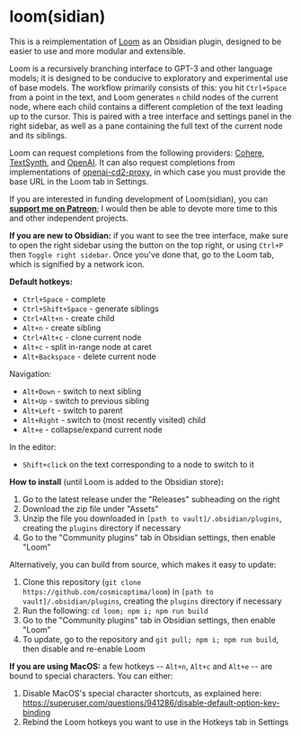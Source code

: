 # loom(sidian)

This is a reimplementation of [Loom](https://github.com/socketteer/loom) as an Obsidian plugin, designed to be easier to use and more modular and extensible.

Loom is a recursively branching interface to GPT-3 and other language models; it is designed to be conducive to exploratory and experimental use of base models. The workflow primarily consists of this: you hit `Ctrl+Space` from a point in the text, and Loom generates `n` child nodes of the current node, where each child contains a different completion of the text leading up to the cursor. This is paired with a tree interface and settings panel in the right sidebar, as well as a pane containing the full text of the current node and its siblings.

Loom can request completions from the following providers: [Cohere](https://docs.cohere.ai/docs), [TextSynth](https://textsynth.com/documentation.html), and [OpenAI](https://platform.openai.com/docs/introduction). It can also request completions from implementations of [openai-cd2-proxy](https://github.com/cosmicoptima/openai-cd2-proxy), in which case you must provide the base URL in the Loom tab in Settings.

If you are interested in funding development of Loom(sidian), you can **[support me on Patreon](https://patreon.com/parafactual)**; I would then be able to devote more time to this and other independent projects.

**If you are new to Obsidian:** if you want to see the tree interface, make sure to open the right sidebar using the button on the top right, or using `Ctrl+P` then `Toggle right sidebar`. Once you've done that, go to the Loom tab, which is signified by a network icon.

**Default hotkeys:**

- `Ctrl+Space` - complete
- `Ctrl+Shift+Space` - generate siblings
- `Ctrl+Alt+n` - create child
- `Alt+n` - create sibling
- `Ctrl+Alt+c` - clone current node
- `Alt+c` - split in-range node at caret
- `Alt+Backspace` - delete current node

Navigation:
- `Alt+Down` - switch to next sibling
- `Alt+Up` - switch to previous sibling
- `Alt+Left` - switch to parent
- `Alt+Right` - switch to (most recently visited) child
- `Alt+e` - collapse/expand current node

In the editor:
- `Shift+click` on the text corresponding to a node to switch to it

**How to install** (until Loom is added to the Obsidian store)**:**

1. Go to the latest release under the "Releases" subheading on the right
2. Download the zip file under "Assets"
3. Unzip the file you downloaded in `[path to vault]/.obsidian/plugins`, creating the `plugins` directory if necessary
4. Go to the "Community plugins" tab in Obsidian settings, then enable "Loom"

Alternatively, you can build from source, which makes it easy to update:

1. Clone this repository (`git clone https://github.com/cosmicoptima/loom`) in `[path to vault]/.obsidian/plugins`, creating the `plugins` directory if necessary
2. Run the following: `cd loom; npm i; npm run build`
3. Go to the "Community plugins" tab in Obsidian settings, then enable "Loom"
4. To update, go to the repository and `git pull; npm i; npm run build`, then disable and re-enable Loom

**If you are using MacOS:** a few hotkeys -- `Alt+n`, `Alt+c` and `Alt+e` -- are bound to special characters. You can either:

1. Disable MacOS's special character shortcuts, as explained here: https://superuser.com/questions/941286/disable-default-option-key-binding
2. Rebind the Loom hotkeys you want to use in the Hotkeys tab in Settings
